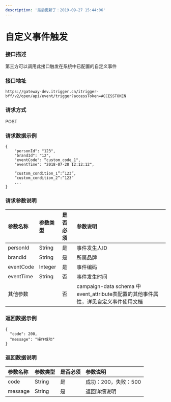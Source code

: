 ```yaml
---
description: '最后更新于：2019-09-27 15:44:06'
---
```


# 自定义事件触发

### 接口描述

第三方可以调用此接口触发在系统中已配置的自定义事件

### 接口地址

```text
https://gateway-dev.itrigger.cn/itrigger-bff/v2/open/api/event/trigger?accessToken=ACCESSTOKEN
```

### 请求方式

POST

### 请求数据示例

```text
{
	"personId": "123",
	"brandId": "12",
	"eventCode": “custom_code_1",
	"eventTime": "2018-07-20 12:12:12",

	“custom_condition_1”:”123”,
	“custom_condition_2”:”123”
	...
}
```

### 请求参数说明

| 参数名称 | 参数类型 | 是否必须 | 参数说明 |
| :--- | :--- | :--- | :--- |
| personId | String | 是 | 事件发生人ID |
| brandId | String | 是 | 所属品牌 |
| eventCode | Integer | 是 | 事件编码 |
| eventTime | String | 否 | 事件发生时间 |
| 其他参数 |  | 否 | campaign-data schema 中event\_attribute表配置的其他事件属性，详见自定义事件使用文档 |

### 返回数据示例

```text
{
  "code": 200,
  "message": "操作成功"
}
```

### 返回数据说明

| 参数名称 | 参数类型 | 是否必须 | 参数说明 |
| :--- | :--- | :--- | :--- |
| code | String | 是 | 成功：200，失败：500 |
| message | String | 是 | 返回详细说明 |

